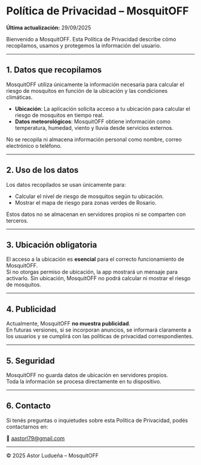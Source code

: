 # Política de Privacidad – MosquitOFF

**Última actualización:** 29/09/2025

Bienvenido a MosquitOFF. Esta Política de Privacidad describe cómo recopilamos, usamos y protegemos la información del usuario.

---

## 1. Datos que recopilamos

MosquitOFF utiliza únicamente la información necesaria para calcular el riesgo de mosquitos en función de la ubicación y las condiciones climáticas.

- **Ubicación**: La aplicación solicita acceso a tu ubicación para calcular el riesgo de mosquitos en tiempo real.
- **Datos meteorológicos**: MosquitOFF obtiene información como temperatura, humedad, viento y lluvia desde servicios externos.

No se recopila ni almacena información personal como nombre, correo electrónico o teléfono.

---

## 2. Uso de los datos

Los datos recopilados se usan únicamente para:

- Calcular el nivel de riesgo de mosquitos según tu ubicación.
- Mostrar el mapa de riesgo para zonas verdes de Rosario.

Estos datos no se almacenan en servidores propios ni se comparten con terceros.

---

## 3. Ubicación obligatoria

El acceso a la ubicación es **esencial** para el correcto funcionamiento de MosquitOFF.  
Si no otorgas permiso de ubicación, la app mostrará un mensaje para activarlo. Sin ubicación, MosquitOFF no podrá calcular ni mostrar el riesgo de mosquitos.

---

## 4. Publicidad

Actualmente, MosquitOFF **no muestra publicidad**.  
En futuras versiones, si se incorporan anuncios, se informará claramente a los usuarios y se cumplirá con las políticas de privacidad correspondientes.

---

## 5. Seguridad

MosquitOFF no guarda datos de ubicación en servidores propios.  
Toda la información se procesa directamente en tu dispositivo.

---

## 6. Contacto

Si tenés preguntas o inquietudes sobre esta Política de Privacidad, podés contactarnos en:

📧 aastorl79@gmail.com

---

© 2025 Astor Ludueña – MosquitOFF
